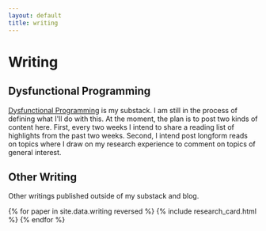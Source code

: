 ```yaml
---
layout: default
title: writing
---
```


# Writing

## Dysfunctional Programming

[Dysfunctional Programming](https://dysfunctionalprogramming.substack.com/) is my substack. I am still in the process of defining what I'll do with this. At the moment, the plan is to post two kinds of content here. First, every two weeks I intend to share a reading list of highlights from the past two weeks. Second, I intend post longform reads on topics where I draw on my research experience to comment on topics of general interest.

## Other Writing

Other writings published outside of my substack and blog.

{% for paper in site.data.writing reversed %}
{% include research_card.html %}
{% endfor %}
